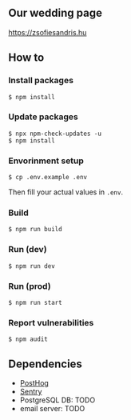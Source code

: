 ## Our wedding page

https://zsofiesandris.hu

## How to

### Install packages

```
$ npm install
```

### Update packages

```
$ npx npm-check-updates -u
$ npm install
```

### Envorinment setup

```
$ cp .env.example .env
```

Then fill your actual values in `.env`.

### Build

```
$ npm run build
```

### Run (dev)

```
$ npm run dev
```

### Run (prod)

```
$ npm run start
```

### Report vulnerabilities

```
$ npm audit
```

## Dependencies

- [PostHog](https://posthog.com/)
- [Sentry](https://sentry.io/)
- PostgreSQL DB: TODO
- email server: TODO
